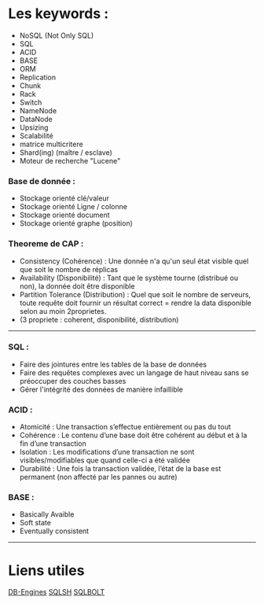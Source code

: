 # Les keywords :
* NoSQL (Not Only SQL)
* SQL
* ACID
* BASE
* ORM
* Replication
* Chunk
* Rack
* Switch
* NameNode
* DataNode
* Upsizing
* Scalabilité
* matrice multicritere
* Shard(ing) (maître / esclave)
* Moteur de recherche "Lucene"

### Base de donnée :
* Stockage orienté clé/valeur
* Stockage orienté Ligne / colonne
* Stockage orienté document
* Stockage orienté graphe (position)

### Theoreme de CAP :
* Consistency (Cohérence) : Une donnée n'a qu'un seul état visible quel que soit le nombre de réplicas
* Availability (Disponibilité) : Tant que le système tourne (distribué ou non), la donnée doit être disponible
* Partition Tolerance (Distribution) : Quel que soit le nombre de serveurs, toute requête doit fournir un résultat correct
= rendre la data disponible selon au moin 2proprietes.
* (3 propriete : coherent, disponibilité, distribution)

***
### SQL :
* Faire des jointures entre les tables de la base de données
* Faire des requêtes complexes avec un langage de haut niveau sans se préoccuper des couches basses
* Gérer l'intégrité des données de manière infaillible

### ACID :
 * Atomicité : Une transaction s’effectue entièrement ou pas du tout
 * Cohérence : Le contenu d’une base doit être cohérent au début et à la fin d’une transaction
 * Isolation : Les modifications d’une transaction ne sont visibles/modifiables que quand celle-ci a été validée
 * Durabilité : Une fois la transaction validée, l’état de la base est permanent (non affecté par les pannes ou autre)

### BASE :
* Basically Avaible
* Soft state
* Eventually consistent
***
# Liens utiles

[DB-Engines](https://db-engines.com/en/articles)
[SQLSH](https://sql.sh/)
[SQLBOLT](https://sqlbolt.com/)
